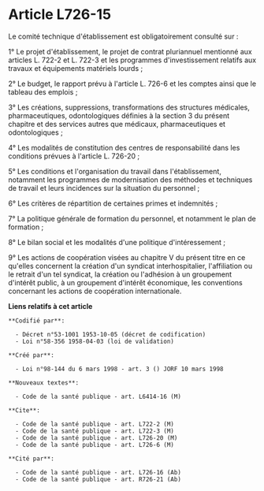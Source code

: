 # Article L726-15

Le comité technique d'établissement est obligatoirement consulté sur :

1° Le projet d'établissement, le projet de contrat pluriannuel mentionné aux articles L. 722-2 et L. 722-3 et les programmes
d'investissement relatifs aux travaux et équipements matériels lourds ;

2° Le budget, le rapport prévu à l'article L. 726-6 et les comptes ainsi que le tableau des emplois ;

3° Les créations, suppressions, transformations des structures médicales, pharmaceutiques, odontologiques définies à la
section 3 du présent chapitre et des services autres que médicaux, pharmaceutiques et odontologiques ;

4° Les modalités de constitution des centres de responsabilité dans les conditions prévues à l'article L. 726-20 ;

5° Les conditions et l'organisation du travail dans l'établissement, notamment les programmes de modernisation des méthodes
et techniques de travail et leurs incidences sur la situation du personnel ;

6° Les critères de répartition de certaines primes et indemnités ;

7° La politique générale de formation du personnel, et notamment le plan de formation ;

8° Le bilan social et les modalités d'une politique d'intéressement ;

9° Les actions de coopération visées au chapitre V du présent titre en ce qu'elles concernent la création d'un syndicat
interhospitalier, l'affiliation ou le retrait d'un tel syndicat, la création ou l'adhésion à un groupement d'intérêt public,
à un groupement d'intérêt économique, les conventions concernant les actions de coopération internationale.

**Liens relatifs à cet article**

	**Codifié par**:

	  - Décret n°53-1001 1953-10-05 (décret de codification)
	  - Loi n°58-356 1958-04-03 (loi de validation)

	**Créé par**:

	  - Loi n°98-144 du 6 mars 1998 - art. 3 () JORF 10 mars 1998

	**Nouveaux textes**:

	  - Code de la santé publique - art. L6414-16 (M)

	**Cite**:

	  - Code de la santé publique - art. L722-2 (M)
	  - Code de la santé publique - art. L722-3 (M)
	  - Code de la santé publique - art. L726-20 (M)
	  - Code de la santé publique - art. L726-6 (M)

	**Cité par**:

	  - Code de la santé publique - art. L726-16 (Ab)
	  - Code de la santé publique - art. R726-21 (Ab)
